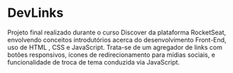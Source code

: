 # DevLinks
Projeto final realizado durante o curso Discover da plataforma RocketSeat, envolvendo conceitos introdutórios acerca do desenvolvimento Front-End, uso de HTML , CSS e JavaScript. Trata-se de um agregador de links com botões responsivos, ícones de redirecionamento para mídias sociais, e funcionalidade de troca de tema conduzida via JavaScript.
